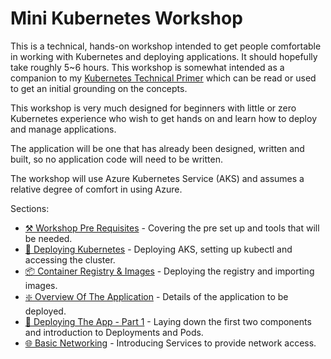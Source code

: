 # Mini Kubernetes Workshop

This is a technical, hands-on workshop intended to get people comfortable in working with Kubernetes and deploying applications. It should hopefully take roughly 5~6 hours. This workshop is somewhat intended as a companion to my [Kubernetes Technical Primer](https://github.com/benc-uk/kube-primer) which can be read or used to get an initial grounding on the concepts. 

This workshop is very much designed for beginners with little or zero Kubernetes experience who wish to get hands on and learn how to deploy and manage applications.

The application will be one that has already been designed, written and built, so no application code will need to be written. 

The workshop will use Azure Kubernetes Service (AKS) and assumes a relative degree of comfort in using Azure.

Sections:

- [⚒️ Workshop Pre Requisites](00-pre-reqs/readme.md) - Covering the pre set up and tools that will be needed.
- [🚦 Deploying Kubernetes](01-cluster/readme.md) - Deploying AKS, setting up kubectl and accessing the cluster.
- [📦 Container Registry & Images](02-container-registry/readme.md) - Deploying the registry and importing images.
- [❇️ Overview Of The Application](03-the-application/readme.md) - Details of the application to be deployed.
- [🚀 Deploying The App - Part 1](04-deployment/readme.md) - Laying down the first two components and introduction to Deployments and Pods.
- [🌐 Basic Networking](05-network-basics/readme.md) - Introducing Services to provide network access.

